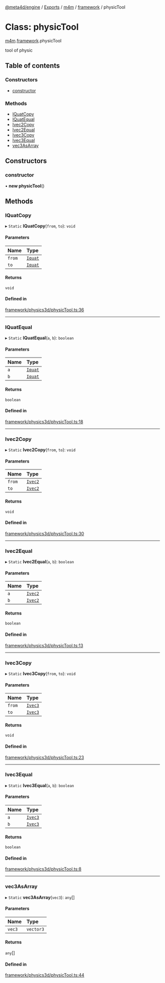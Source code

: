 [@meta4d/engine](../README.md) / [Exports](../modules.md) / [m4m](../modules/m4m.md) / [framework](../modules/m4m.framework.md) / physicTool

# Class: physicTool

[m4m](../modules/m4m.md).[framework](../modules/m4m.framework.md).physicTool

tool of physic

## Table of contents

### Constructors

- [constructor](m4m.framework.physicTool.md#constructor)

### Methods

- [IQuatCopy](m4m.framework.physicTool.md#iquatcopy)
- [IQuatEqual](m4m.framework.physicTool.md#iquatequal)
- [Ivec2Copy](m4m.framework.physicTool.md#ivec2copy)
- [Ivec2Equal](m4m.framework.physicTool.md#ivec2equal)
- [Ivec3Copy](m4m.framework.physicTool.md#ivec3copy)
- [Ivec3Equal](m4m.framework.physicTool.md#ivec3equal)
- [vec3AsArray](m4m.framework.physicTool.md#vec3asarray)

## Constructors

### constructor

• **new physicTool**()

## Methods

### IQuatCopy

▸ `Static` **IQuatCopy**(`from`, `to`): `void`

#### Parameters

| Name | Type |
| :------ | :------ |
| `from` | [`Iquat`](../interfaces/m4m.math.Iquat.md) |
| `to` | [`Iquat`](../interfaces/m4m.math.Iquat.md) |

#### Returns

`void`

#### Defined in

[framework/physics3d/physicTool.ts:36](https://github.com/meta4d-me/meta4d-engine/blob/cf6bfe6/src/framework/physics3d/physicTool.ts#L36)

___

### IQuatEqual

▸ `Static` **IQuatEqual**(`a`, `b`): `boolean`

#### Parameters

| Name | Type |
| :------ | :------ |
| `a` | [`Iquat`](../interfaces/m4m.math.Iquat.md) |
| `b` | [`Iquat`](../interfaces/m4m.math.Iquat.md) |

#### Returns

`boolean`

#### Defined in

[framework/physics3d/physicTool.ts:18](https://github.com/meta4d-me/meta4d-engine/blob/cf6bfe6/src/framework/physics3d/physicTool.ts#L18)

___

### Ivec2Copy

▸ `Static` **Ivec2Copy**(`from`, `to`): `void`

#### Parameters

| Name | Type |
| :------ | :------ |
| `from` | [`Ivec2`](../interfaces/m4m.math.Ivec2.md) |
| `to` | [`Ivec2`](../interfaces/m4m.math.Ivec2.md) |

#### Returns

`void`

#### Defined in

[framework/physics3d/physicTool.ts:30](https://github.com/meta4d-me/meta4d-engine/blob/cf6bfe6/src/framework/physics3d/physicTool.ts#L30)

___

### Ivec2Equal

▸ `Static` **Ivec2Equal**(`a`, `b`): `boolean`

#### Parameters

| Name | Type |
| :------ | :------ |
| `a` | [`Ivec2`](../interfaces/m4m.math.Ivec2.md) |
| `b` | [`Ivec2`](../interfaces/m4m.math.Ivec2.md) |

#### Returns

`boolean`

#### Defined in

[framework/physics3d/physicTool.ts:13](https://github.com/meta4d-me/meta4d-engine/blob/cf6bfe6/src/framework/physics3d/physicTool.ts#L13)

___

### Ivec3Copy

▸ `Static` **Ivec3Copy**(`from`, `to`): `void`

#### Parameters

| Name | Type |
| :------ | :------ |
| `from` | [`Ivec3`](../interfaces/m4m.math.Ivec3.md) |
| `to` | [`Ivec3`](../interfaces/m4m.math.Ivec3.md) |

#### Returns

`void`

#### Defined in

[framework/physics3d/physicTool.ts:23](https://github.com/meta4d-me/meta4d-engine/blob/cf6bfe6/src/framework/physics3d/physicTool.ts#L23)

___

### Ivec3Equal

▸ `Static` **Ivec3Equal**(`a`, `b`): `boolean`

#### Parameters

| Name | Type |
| :------ | :------ |
| `a` | [`Ivec3`](../interfaces/m4m.math.Ivec3.md) |
| `b` | [`Ivec3`](../interfaces/m4m.math.Ivec3.md) |

#### Returns

`boolean`

#### Defined in

[framework/physics3d/physicTool.ts:8](https://github.com/meta4d-me/meta4d-engine/blob/cf6bfe6/src/framework/physics3d/physicTool.ts#L8)

___

### vec3AsArray

▸ `Static` **vec3AsArray**(`vec3`): `any`[]

#### Parameters

| Name | Type |
| :------ | :------ |
| `vec3` | `vector3` |

#### Returns

`any`[]

#### Defined in

[framework/physics3d/physicTool.ts:44](https://github.com/meta4d-me/meta4d-engine/blob/cf6bfe6/src/framework/physics3d/physicTool.ts#L44)
